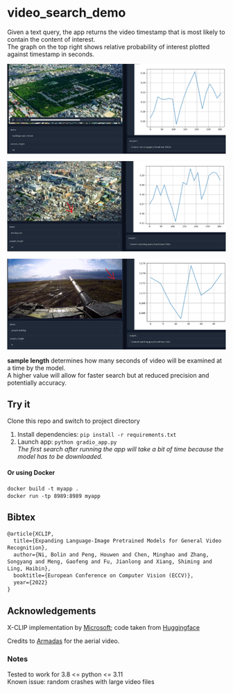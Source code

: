# video_search_demo

Given a text query, the app returns the video timestamp that is most likely to contain the content of interest.  
The graph on the top right shows relative probability of interest plotted against timestamp in seconds.  

![screenshot](images/forest.png)  

![screenshot](images/aerial_cars.png)

![screenshot](images/tank_example.png)

**sample length** determines how many seconds of video will be examined at a time by the model.  
A higher value will allow for faster search but at reduced precision and potentially accuracy.  



## Try it 

Clone this repo and switch to project directory
1. Install dependencies: `pip install -r requirements.txt`
2. Launch app: `python gradio_app.py`  
_The first search after running the app will take a bit of time because the model has to be downloaded._  

#### Or using Docker 

`docker build -t myapp .`  
`docker run -tp 8989:8989 myapp`



## Bibtex

```
@article{XCLIP,
  title={Expanding Language-Image Pretrained Models for General Video Recognition},
  author={Ni, Bolin and Peng, Houwen and Chen, Minghao and Zhang, Songyang and Meng, Gaofeng and Fu, Jianlong and Xiang, Shiming and Ling, Haibin},
  booktitle={European Conference on Computer Vision (ECCV)},
  year={2022}
}
```



## Acknowledgements

X-CLIP implementation by [Microsoft](https://github.com/microsoft/VideoX/tree/master/X-CLIP); code taken from [Huggingface](https://huggingface.co/microsoft/xclip-base-patch32)  

Credits to [Armadas](https://www.youtube.com/watch?v=zCLOJ9j1k2Y) for the aerial video.



### Notes

Tested to work for 3.8 <= python <= 3.11   
Known issue:  random crashes with large video files   
